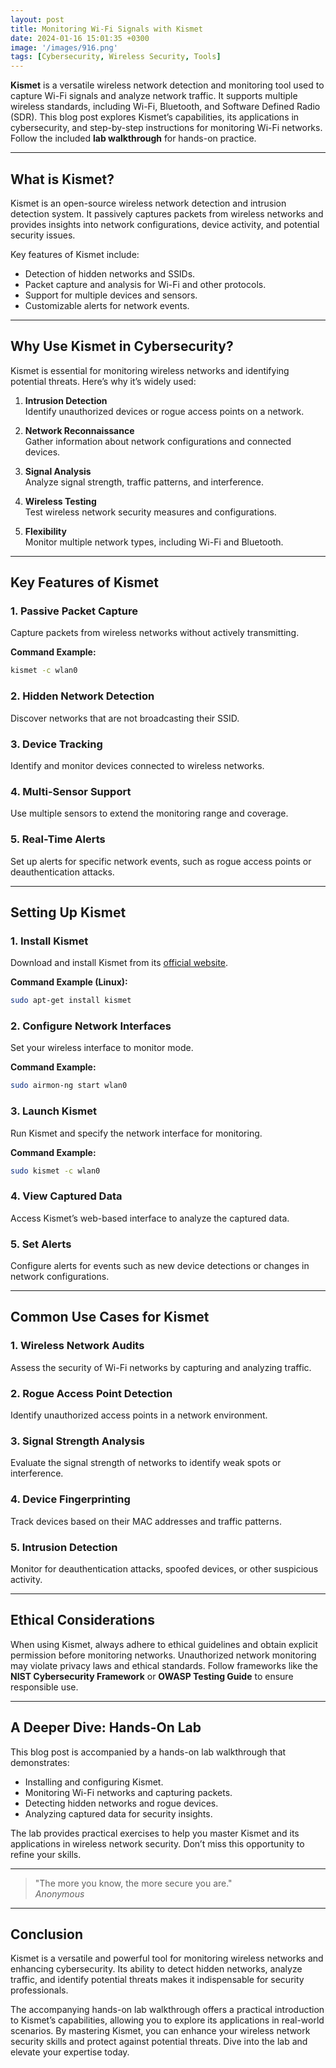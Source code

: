 ```yaml
---
layout: post
title: Monitoring Wi-Fi Signals with Kismet
date: 2024-01-16 15:01:35 +0300
image: '/images/916.png'
tags: [Cybersecurity, Wireless Security, Tools]
---
```


**Kismet** is a versatile wireless network detection and monitoring tool used to capture Wi-Fi signals and analyze network traffic. It supports multiple wireless standards, including Wi-Fi, Bluetooth, and Software Defined Radio (SDR). This blog post explores Kismet’s capabilities, its applications in cybersecurity, and step-by-step instructions for monitoring Wi-Fi networks. Follow the included **lab walkthrough** for hands-on practice.

---

## What is Kismet?

Kismet is an open-source wireless network detection and intrusion detection system. It passively captures packets from wireless networks and provides insights into network configurations, device activity, and potential security issues.

Key features of Kismet include:
- Detection of hidden networks and SSIDs.  
- Packet capture and analysis for Wi-Fi and other protocols.  
- Support for multiple devices and sensors.  
- Customizable alerts for network events.  

---

## Why Use Kismet in Cybersecurity?

Kismet is essential for monitoring wireless networks and identifying potential threats. Here’s why it’s widely used:

1. **Intrusion Detection**  
   Identify unauthorized devices or rogue access points on a network.

2. **Network Reconnaissance**  
   Gather information about network configurations and connected devices.

3. **Signal Analysis**  
   Analyze signal strength, traffic patterns, and interference.

4. **Wireless Testing**  
   Test wireless network security measures and configurations.

5. **Flexibility**  
   Monitor multiple network types, including Wi-Fi and Bluetooth.

---

## Key Features of Kismet

### 1. **Passive Packet Capture**
Capture packets from wireless networks without actively transmitting.

**Command Example:**
```bash
kismet -c wlan0
```

### 2. **Hidden Network Detection**
Discover networks that are not broadcasting their SSID.

### 3. **Device Tracking**
Identify and monitor devices connected to wireless networks.

### 4. **Multi-Sensor Support**
Use multiple sensors to extend the monitoring range and coverage.

### 5. **Real-Time Alerts**
Set up alerts for specific network events, such as rogue access points or deauthentication attacks.

---

## Setting Up Kismet

### 1. **Install Kismet**
Download and install Kismet from its [official website](https://kismetwireless.net/downloads/).

**Command Example (Linux):**
```bash
sudo apt-get install kismet
```

### 2. **Configure Network Interfaces**
Set your wireless interface to monitor mode.

**Command Example:**
```bash
sudo airmon-ng start wlan0
```

### 3. **Launch Kismet**
Run Kismet and specify the network interface for monitoring.

**Command Example:**
```bash
sudo kismet -c wlan0
```

### 4. **View Captured Data**
Access Kismet’s web-based interface to analyze the captured data.

### 5. **Set Alerts**
Configure alerts for events such as new device detections or changes in network configurations.

---

## Common Use Cases for Kismet

### 1. **Wireless Network Audits**
Assess the security of Wi-Fi networks by capturing and analyzing traffic.

### 2. **Rogue Access Point Detection**
Identify unauthorized access points in a network environment.

### 3. **Signal Strength Analysis**
Evaluate the signal strength of networks to identify weak spots or interference.

### 4. **Device Fingerprinting**
Track devices based on their MAC addresses and traffic patterns.

### 5. **Intrusion Detection**
Monitor for deauthentication attacks, spoofed devices, or other suspicious activity.

---

## Ethical Considerations

When using Kismet, always adhere to ethical guidelines and obtain explicit permission before monitoring networks. Unauthorized network monitoring may violate privacy laws and ethical standards. Follow frameworks like the **NIST Cybersecurity Framework** or **OWASP Testing Guide** to ensure responsible use.

---

## A Deeper Dive: Hands-On Lab

This blog post is accompanied by a hands-on lab walkthrough that demonstrates:
- Installing and configuring Kismet.
- Monitoring Wi-Fi networks and capturing packets.
- Detecting hidden networks and rogue devices.
- Analyzing captured data for security insights.

The lab provides practical exercises to help you master Kismet and its applications in wireless network security. Don’t miss this opportunity to refine your skills.

---

> "The more you know, the more secure you are."  
> <cite>Anonymous</cite>

---

## Conclusion

Kismet is a versatile and powerful tool for monitoring wireless networks and enhancing cybersecurity. Its ability to detect hidden networks, analyze traffic, and identify potential threats makes it indispensable for security professionals.

The accompanying hands-on lab walkthrough offers a practical introduction to Kismet’s capabilities, allowing you to explore its applications in real-world scenarios. By mastering Kismet, you can enhance your wireless network security skills and protect against potential threats. Dive into the lab and elevate your expertise today.
